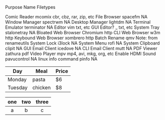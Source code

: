 


Purpose					Name			Filetypes

Comic Reader			mcomix			cbr, cbz, rar, zip, etc
File Browser			spacefm			NA
Window Manager			spectrwm		NA
Desktop Manager			lightdm			NA
Terminal Emulator		terminator		NA
Editor					vim				txt, etc
GUI Editor?				_				txt, etc
System Tray				stalonetray		NA
Bloated Web Browser		Chromium		http
CLI Web Browser			w3m				http
Keybound Web Browser	xombrero		http
Batch Rename			qmv				Note: from renameutils
System Lock				i3lock			NA
System Menu				rofi			NA
System Clipboard		clipit			NA
GUI Email Client		icedove			NA
CLI Email Client		mutt			NA
PDF Viewer				zathura			pdf
Video Player			mpv				mp4, avi, mkg, org, etc
Enable HDMI Sound		pavucontrol		NA
linux info command		pinfo			NA


| Day     | Meal    | Price |
| --------|---------|-------|
| Monday  | pasta   | $6    |
| Tuesday | chicken | $8    |



| one | two | three |
|:---:|:---:|:-----:|
| a   | b   | c     |
